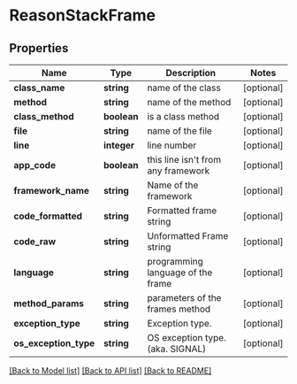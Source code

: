 # ReasonStackFrame

## Properties
Name | Type | Description | Notes
------------ | ------------- | ------------- | -------------
**class_name** | **string** | name of the class | [optional] 
**method** | **string** | name of the method | [optional] 
**class_method** | **boolean** | is a class method | [optional] 
**file** | **string** | name of the file | [optional] 
**line** | **integer** | line number | [optional] 
**app_code** | **boolean** | this line isn&#39;t from any framework | [optional] 
**framework_name** | **string** | Name of the framework | [optional] 
**code_formatted** | **string** | Formatted frame string | [optional] 
**code_raw** | **string** | Unformatted Frame string | [optional] 
**language** | **string** | programming language of the frame | [optional] 
**method_params** | **string** | parameters of the frames method | [optional] 
**exception_type** | **string** | Exception type. | [optional] 
**os_exception_type** | **string** | OS exception type. (aka. SIGNAL) | [optional] 

[[Back to Model list]](../README.md#documentation-for-models) [[Back to API list]](../README.md#documentation-for-api-endpoints) [[Back to README]](../README.md)

